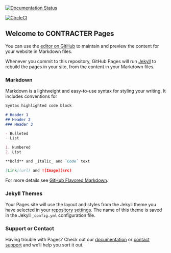 [![Documentation Status](https://readthedocs.org/projects/contracter/badge/?version=latest)](https://contracter.readthedocs.io/en/latest/?badge=latest)

[![CircleCI](https://circleci.com/gh/KOSASIH/Contracter/tree/main.svg?style=svg)](https://circleci.com/gh/KOSASIH/Contracter/tree/main)
## Welcome to CONTRACTER Pages

You can use the [editor on GitHub](https://github.com/KOSASIH/Contracter/edit/main/README.md) to maintain and preview the content for your website in Markdown files.

Whenever you commit to this repository, GitHub Pages will run [Jekyll](https://jekyllrb.com/) to rebuild the pages in your site, from the content in your Markdown files.

### Markdown

Markdown is a lightweight and easy-to-use syntax for styling your writing. It includes conventions for

```markdown
Syntax highlighted code block

# Header 1
## Header 2
### Header 3

- Bulleted
- List

1. Numbered
2. List

**Bold** and _Italic_ and `Code` text

[Link](url) and ![Image](src)
```

For more details see [GitHub Flavored Markdown](https://guides.github.com/features/mastering-markdown/).

### Jekyll Themes

Your Pages site will use the layout and styles from the Jekyll theme you have selected in your [repository settings](https://github.com/KOSASIH/Contracter/settings/pages). The name of this theme is saved in the Jekyll `_config.yml` configuration file.

### Support or Contact

Having trouble with Pages? Check out our [documentation](https://docs.github.com/categories/github-pages-basics/) or [contact support](https://support.github.com/contact) and we’ll help you sort it out.

